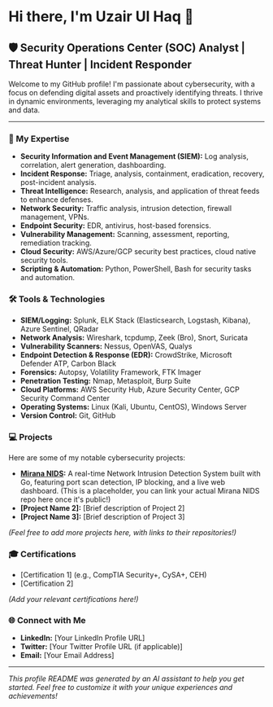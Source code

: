 # Hi there, I'm Uzair Ul Haq 👋

## 🛡️ Security Operations Center (SOC) Analyst | Threat Hunter | Incident Responder

Welcome to my GitHub profile! I'm passionate about cybersecurity, with a focus on defending digital assets and proactively identifying threats. I thrive in dynamic environments, leveraging my analytical skills to protect systems and data.

--- 

### 🚀 My Expertise

- **Security Information and Event Management (SIEM):** Log analysis, correlation, alert generation, dashboarding.
- **Incident Response:** Triage, analysis, containment, eradication, recovery, post-incident analysis.
- **Threat Intelligence:** Research, analysis, and application of threat feeds to enhance defenses.
- **Network Security:** Traffic analysis, intrusion detection, firewall management, VPNs.
- **Endpoint Security:** EDR, antivirus, host-based forensics.
- **Vulnerability Management:** Scanning, assessment, reporting, remediation tracking.
- **Cloud Security:** AWS/Azure/GCP security best practices, cloud native security tools.
- **Scripting & Automation:** Python, PowerShell, Bash for security tasks and automation.

### 🛠️ Tools & Technologies

- **SIEM/Logging:** Splunk, ELK Stack (Elasticsearch, Logstash, Kibana), Azure Sentinel, QRadar
- **Network Analysis:** Wireshark, tcpdump, Zeek (Bro), Snort, Suricata
- **Vulnerability Scanners:** Nessus, OpenVAS, Qualys
- **Endpoint Detection & Response (EDR):** CrowdStrike, Microsoft Defender ATP, Carbon Black
- **Forensics:** Autopsy, Volatility Framework, FTK Imager
- **Penetration Testing:** Nmap, Metasploit, Burp Suite
- **Cloud Platforms:** AWS Security Hub, Azure Security Center, GCP Security Command Center
- **Operating Systems:** Linux (Kali, Ubuntu, CentOS), Windows Server
- **Version Control:** Git, GitHub

### 💻 Projects

Here are some of my notable cybersecurity projects:

- **[Mirana NIDS](https://github.com/uzair-haq/Mirana-NIDS):** A real-time Network Intrusion Detection System built with Go, featuring port scan detection, IP blocking, and a live web dashboard. (This is a placeholder, you can link your actual Mirana NIDS repo here once it's public!)
- **[Project Name 2]:** [Brief description of Project 2]
- **[Project Name 3]:** [Brief description of Project 3]

*(Feel free to add more projects here, with links to their repositories!)*

### 🎓 Certifications

- [Certification 1] (e.g., CompTIA Security+, CySA+, CEH)
- [Certification 2]

*(Add your relevant certifications here!)*

### 🌐 Connect with Me

- **LinkedIn:** [Your LinkedIn Profile URL]
- **Twitter:** [Your Twitter Profile URL (if applicable)]
- **Email:** [Your Email Address]

---

*This profile README was generated by an AI assistant to help you get started. Feel free to customize it with your unique experiences and achievements!*

